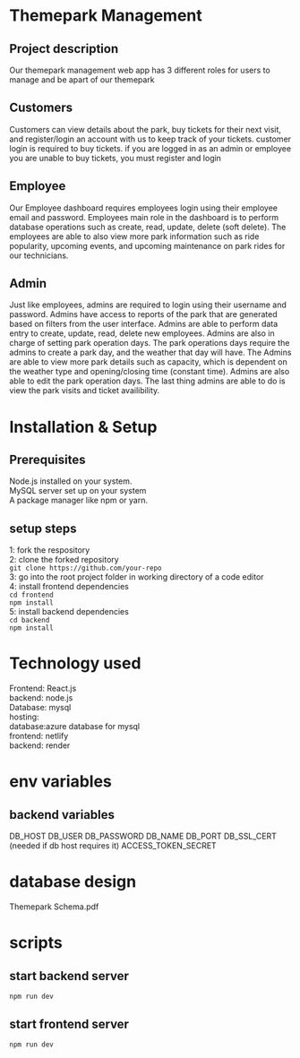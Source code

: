 # Themepark Management 

## Project description 

Our themepark management web app has 3 different roles for users to manage and be apart of our themepark 

## Customers
Customers can view details about the park, buy tickets for their next visit, and register/login an account with us to keep track of your tickets. customer login is required to buy tickets. if you are logged in as an admin or employee you are unable to buy tickets, you must register and login 

## Employee
Our Employee dashboard requires employees login using their employee email and password. Employees main role in the dashboard is to perform database operations such as create, read, update, delete (soft delete). The employees are able to also view more park information such as ride popularity, upcoming events, and upcoming maintenance on park rides for our technicians.   

## Admin
Just like employees, admins are required to login using their username and password. Admins have access to reports of the park that are generated based on filters from the user interface. Admins are able to perform data entry to create, update, read, delete new employees. Admins are also in charge of setting park operation days. The park operations days require the admins to create a park day, and the weather that day will have. The Admins are able to view more park details such as capacity, which is dependent on the weather type and opening/closing time (constant time). Admins are also able to edit the park operation days. The last thing admins are able to do is view the park visits and ticket availibility.

# Installation & Setup
## Prerequisites
Node.js installed on your system.<br>
MySQL server set up on your system<br>
A package manager like npm or yarn.<br>
## setup steps 
1: fork the respository <br>
2: clone the forked repository <br>
```git clone https://github.com/your-repo```<br>
3: go into the root project folder in working directory of a code editor <br>
4: install frontend dependencies<br>
```cd frontend``` <br>
```npm install```<br>
5: install backend dependencies <br>
```cd backend``` <br>
```npm install```  <br>


# Technology used 
Frontend: React.js <br>
backend: node.js<br>
Database: mysql<br>
hosting:<br>
    database:azure database for mysql<br>
    frontend: netlify<br>
    backend: render<br>

# env variables 
## backend variables
DB_HOST
DB_USER
DB_PASSWORD
DB_NAME
DB_PORT
DB_SSL_CERT (needed if db host requires it)
ACCESS_TOKEN_SECRET

# database design 
Themepark Schema.pdf

# scripts 
## start backend server
```npm run dev```

## start frontend server
```npm run dev```


